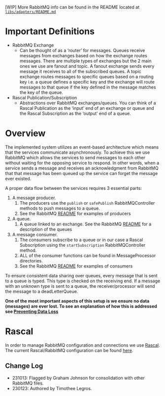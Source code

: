 [WIP]
More RabbitMQ info can be found in the README located at [`libs/adapters/README.md`][2]

# Important Definitions

- RabbitMQ Exchange
  - Can be thought of as a ‘router’ for messages. Queues receive messages from exchanges based on how the exchange routes messages. There are multiple types of exchanges but the 2 main ones we use are fanout and topic. A fanout exchange sends every message it receives to all of the subscribed queues. A topic exchange routes messages to specific queues based on a routing key i.e. a queue defines a specific key and the exchange will route messages to that queue if the key defined in the message matches the key of the queue.
- Rascal Publication/Subscription
  - Abstractions over RabbitMQ exchanges/queues. You can think of a Rascal Publication as the ‘input’ end of an exchange or queue and the Rascal Subscription as the ‘output’ end of a queue.

# Overview

The implemented system utilizes an event-based architecture which means that the services communicate asynchronously. To achieve this we use RabbitMQ which allows the services to send messages to each other without waiting for the opposing service to respond. In other words, when a service sends a message and receives an acknowledgment from RabbitMQ that that message has been queued up the service can forget the message ever existed.

A proper data flow between the services requires 3 essential parts:

1. A message producer.
    1. The producers use the `publish` or `safePublish` RabbitMQController methods to push messages to a queue.
    2. See the RabbitMQ [README][5] for examples of producers
2. A queue.
    1. A queue linked to an exchange. See the RabbitMQ [README][5] for a description of the queues
3. A message consumer.
    1. The consumers subscribe to a queue or in our case a Rascal Subscription using the `startSubscription` RabbitMQController method.
    2. ALL of the consumer functions can be found in MessageProcessor directories.
    3. See the RabbitMQ [README][5] for examples of consumers

To ensure consistent data sharing over queues, every message that is sent to a queue is typed. This type is checked on the receiving end. If a message with an unknown type is sent to a queue, the receiver/processor will send the message to a deadLetterQueue.

**One of the most important aspects of this setup is we ensure no data (messages) are ever lost. To see an explanation of how this is addressed see [Preventing Data Loss][3]**

# Rascal

In order to manage RabbitMQ configuration and connections we use [Rascal][1]. The current Rascal/RabbitMQ configuration can be found [here][4].

[1]: https://www.npmjs.com/package/rascal
[2]: https://github.com/hicommonwealth/commonwealth/tree/master/libs/adapters
[3]: https://github.com/hicommonwealth/commonwealth/wiki/RabbitMQ%20Preventing%20Data%20Loss
[4]: https://github.com/hicommonwealth/commonwealth/blob/master/libs/adapters/rabbitMQConfig.ts
[5]: https://github.com/hicommonwealth/commonwealth/tree/master/libs/adapters

## Change Log

- 231013: Flagged by Graham Johnson for consolidation with other RabbitMQ files.
- 230123: Authored by Timothee Legros.
